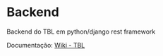 # Backend

Backend do TBL em python/django rest framework

Documentação: [Wiki - TBL](https://github.com/TeamBasedLearning/Backend/wiki)
